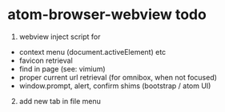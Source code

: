 # atom-browser-webview todo

1. webview inject script for

  - context menu (document.activeElement) etc
  - favicon retrieval
  - find in page (see: vimium)
  - proper current url retrieval (for omnibox, when not focused)
  - window.prompt, alert, confirm shims (bootstrap / atom UI)

2. add new tab in file menu

